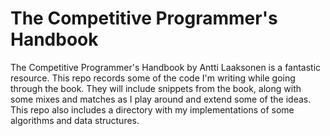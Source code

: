# The Competitive Programmer's Handbook
The Competitive Programmer's Handbook by Antti Laaksonen is a fantastic resource. This repo records some of the code I'm writing while going through the book. They will include snippets from the book, along with some mixes and matches as I play around and extend some of the ideas. This repo also includes a directory with my implementations of some algorithms and data structures.
